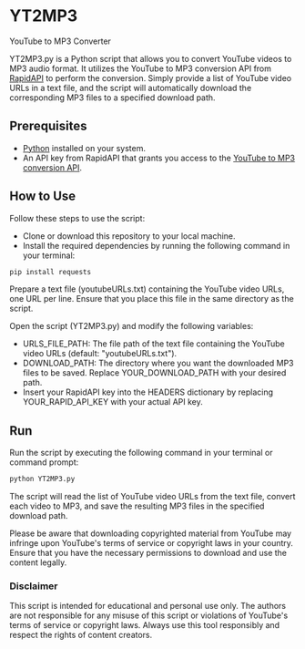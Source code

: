 # YT2MP3

YouTube to MP3 Converter

YT2MP3.py is a Python script that allows you to convert YouTube videos to MP3 audio format. It utilizes the YouTube to MP3 conversion API from [RapidAPI](https://rapidapi.com) to perform the conversion. Simply provide a list of YouTube video URLs in a text file, and the script will automatically download the corresponding MP3 files to a specified download path.

## Prerequisites

- [Python](https://www.python.org/downloads/) installed on your system.
- An API key from RapidAPI that grants you access to the [YouTube to MP3 conversion API](https://rapidapi.com/ytjar/api/youtube-mp36).

## How to Use

Follow these steps to use the script:

- Clone or download this repository to your local machine.
- Install the required dependencies by running the following command in your terminal:

```bash
pip install requests
```

Prepare a text file (youtubeURLs.txt) containing the YouTube video URLs, one URL per line. Ensure that you place this file in the same directory as the script.

Open the script (YT2MP3.py) and modify the following variables:

- URLS_FILE_PATH: The file path of the text file containing the YouTube video URLs (default: "youtubeURLs.txt").
- DOWNLOAD_PATH: The directory where you want the downloaded MP3 files to be saved. Replace YOUR_DOWNLOAD_PATH with your desired path.
- Insert your RapidAPI key into the HEADERS dictionary by replacing YOUR_RAPID_API_KEY with your actual API key.

## Run

Run the script by executing the following command in your terminal or command prompt:

```bash
python YT2MP3.py
```

The script will read the list of YouTube video URLs from the text file, convert each video to MP3, and save the resulting MP3 files in the specified download path.

Please be aware that downloading copyrighted material from YouTube may infringe upon YouTube's terms of service or copyright laws in your country. Ensure that you have the necessary permissions to download and use the content legally.

### Disclaimer

This script is intended for educational and personal use only. The authors are not responsible for any misuse of this script or violations of YouTube's terms of service or copyright laws. Always use this tool responsibly and respect the rights of content creators.

